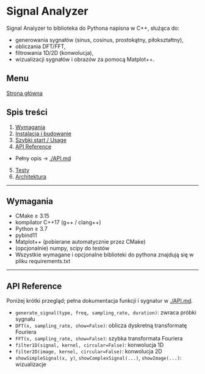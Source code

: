 # Signal Analyzer

Signal Analyzer to biblioteka do Pythona napisna w C++, służąca do:
- generowania sygnałów (sinus, cosinus, prostokątny, piłokształtny),
- obliczania DFT/FFT,
- filtrowania 1D/2D (konwolucja),
- wizualizacji sygnałów i obrazów za pomocą Matplot++.



## Menu
[Strona główna](../README.md)



## Spis treści

1. [Wymagania](#wymagania)
2. [Instalacja i budowanie](./BUILD.md)
3. [Szybki start / Usage](./USAGE.md)
4. [API Reference](#api-reference)
- Pełny opis → [./API.md](./API.md)
5. [Testy](./TESTS.md)
6. [Architektura](./ARCHITECTURE.md)



---

## Wymagania

- CMake ≥ 3.15
- kompilator C++17 (g++ / clang++)
- Python ≥ 3.7
- pybind11
- Matplot++ (pobierane automatycznie przez CMake)
- (opcjonalnie) numpy, scipy do testów
- Wszystkie wymagane i opcjonalne biblioteki do pythona znajdują się w pliku requirements.txt

---


## API Reference

Poniżej krótki przegląd; pełna dokumentacja funkcji i sygnatur w [./API.md](./API.md).

- `generate_signal(type, freq, sampling_rate, duration)`: zwraca próbki sygnału
- `DFT(x, sampling_rate, show=False)`: oblicza dyskretną transformatę Fouriera
- `FFT(x, sampling_rate, show=False)`: szybka transformata Fouriera
- `filter1D(signal, kernel, circular=False)`: konwolucja 1D
- `filter2D(image, kernel, circular=False)`: konwolucja 2D
- `showSimpleSignal(x, y)`, `showComplexSignal(...)`, `showImage(...)`: wizualizacje
